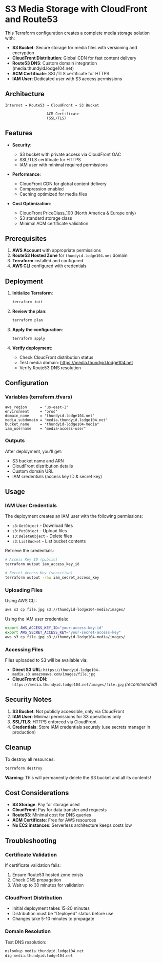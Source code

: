 # S3 Media Storage with CloudFront and Route53

This Terraform configuration creates a complete media storage solution with:

- **S3 Bucket**: Secure storage for media files with versioning and encryption
- **CloudFront Distribution**: Global CDN for fast content delivery
- **Route53 DNS**: Custom domain integration (media.thundyid.lodge104.net)
- **ACM Certificate**: SSL/TLS certificate for HTTPS
- **IAM User**: Dedicated user with S3 access permissions

## Architecture

```
Internet → Route53 → CloudFront → S3 Bucket
                          ↓
                   ACM Certificate
                   (SSL/TLS)
```

## Features

- **Security**: 
  - S3 bucket with private access via CloudFront OAC
  - SSL/TLS certificate for HTTPS
  - IAM user with minimal required permissions
  
- **Performance**:
  - CloudFront CDN for global content delivery
  - Compression enabled
  - Caching optimized for media files
  
- **Cost Optimization**:
  - CloudFront PriceClass_100 (North America & Europe only)
  - S3 standard storage class
  - Minimal ACM certificate validation

## Prerequisites

1. **AWS Account** with appropriate permissions
2. **Route53 Hosted Zone** for `thundyid.lodge104.net` domain
3. **Terraform** installed and configured
4. **AWS CLI** configured with credentials

## Deployment

1. **Initialize Terraform**:
   ```bash
   terraform init
   ```

2. **Review the plan**:
   ```bash
   terraform plan
   ```

3. **Apply the configuration**:
   ```bash
   terraform apply
   ```

4. **Verify deployment**:
   - Check CloudFront distribution status
   - Test media domain: https://media.thundyid.lodge104.net
   - Verify Route53 DNS resolution

## Configuration

### Variables (terraform.tfvars)

```hcl
aws_region      = "us-east-1"
environment     = "prod"
domain_name     = "thundyid.lodge104.net"
media_subdomain = "media.thundyid.lodge104.net"
bucket_name     = "thundyid-lodge104-media"
iam_username    = "media-access-user"
```

### Outputs

After deployment, you'll get:
- S3 bucket name and ARN
- CloudFront distribution details
- Custom domain URL
- IAM credentials (access key ID & secret key)

## Usage

### IAM User Credentials

The deployment creates an IAM user with the following permissions:
- `s3:GetObject` - Download files
- `s3:PutObject` - Upload files
- `s3:DeleteObject` - Delete files
- `s3:ListBucket` - List bucket contents

Retrieve the credentials:
```bash
# Access Key ID (public)
terraform output iam_access_key_id

# Secret Access Key (sensitive)
terraform output -raw iam_secret_access_key
```

### Uploading Files

Using AWS CLI:
```bash
aws s3 cp file.jpg s3://thundyid-lodge104-media/images/
```

Using the IAM user credentials:
```bash
export AWS_ACCESS_KEY_ID="your-access-key-id"
export AWS_SECRET_ACCESS_KEY="your-secret-access-key"
aws s3 cp file.jpg s3://thundyid-lodge104-media/images/
```

### Accessing Files

Files uploaded to S3 will be available via:
- **Direct S3 URL**: `https://thundyid-lodge104-media.s3.amazonaws.com/images/file.jpg`
- **CloudFront CDN**: `https://media.thundyid.lodge104.net/images/file.jpg` *(recommended)*

## Security Notes

1. **S3 Bucket**: Not publicly accessible, only via CloudFront
2. **IAM User**: Minimal permissions for S3 operations only
3. **SSL/TLS**: HTTPS enforced via CloudFront
4. **Credentials**: Store IAM credentials securely (use secrets manager in production)

## Cleanup

To destroy all resources:
```bash
terraform destroy
```

**Warning**: This will permanently delete the S3 bucket and all its contents!

## Cost Considerations

- **S3 Storage**: Pay for storage used
- **CloudFront**: Pay for data transfer and requests
- **Route53**: Minimal cost for DNS queries
- **ACM Certificate**: Free for AWS resources
- **No EC2 instances**: Serverless architecture keeps costs low

## Troubleshooting

### Certificate Validation
If certificate validation fails:
1. Ensure Route53 hosted zone exists
2. Check DNS propagation
3. Wait up to 30 minutes for validation

### CloudFront Distribution
- Initial deployment takes 15-20 minutes
- Distribution must be "Deployed" status before use
- Changes take 5-10 minutes to propagate

### Domain Resolution
Test DNS resolution:
```bash
nslookup media.thundyid.lodge104.net
dig media.thundyid.lodge104.net
```